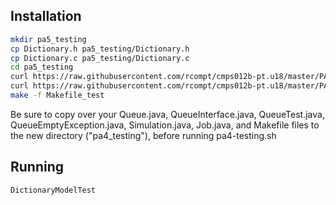 ## Installation

```bash
mkdir pa5_testing
cp Dictionary.h pa5_testing/Dictionary.h
cp Dictionary.c pa5_testing/Dictionary.c
cd pa5_testing
curl https://raw.githubusercontent.com/rcompt/cmps012b-pt.u18/master/PA5/Makefile_test >> Makefile_test
curl https://raw.githubusercontent.com/rcompt/cmps012b-pt.u18/master/PA5/DictionaryModelTest.c >> DictionaryModelTest.c
make -f Makefile_test
```

Be sure to copy over your Queue.java, QueueInterface.java, QueueTest.java, QueueEmptyException.java, Simulation.java, Job.java, and Makefile files to the new directory ("pa4_testing"), before running pa4-testing.sh

## Running

```bash
DictionaryModelTest
```

